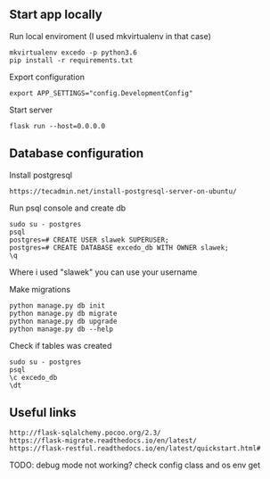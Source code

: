 ##  Start app locally
Run local enviroment (I used mkvirtualenv in that case)
```
mkvirtualenv excedo -p python3.6
pip install -r requirements.txt
```

Export configuration
```
export APP_SETTINGS="config.DevelopmentConfig"
```
Start server
```
flask run --host=0.0.0.0
```

## Database configuration
Install postgresql
```
https://tecadmin.net/install-postgresql-server-on-ubuntu/
```

Run psql console and create db
```
sudo su - postgres
psql
postgres=# CREATE USER slawek SUPERUSER;
postgres=# CREATE DATABASE excedo_db WITH OWNER slawek;
\q
```
Where i used "slawek" you can use your username

Make migrations
```
python manage.py db init
python manage.py db migrate
python manage.py db upgrade
python manage.py db --help
```

Check if tables was created
```
sudo su - postgres
psql
\c excedo_db
\dt
```

## Useful links
```
http://flask-sqlalchemy.pocoo.org/2.3/
https://flask-migrate.readthedocs.io/en/latest/
https://flask-restful.readthedocs.io/en/latest/quickstart.html#
```

TODO: debug mode not working? check config class and os env get